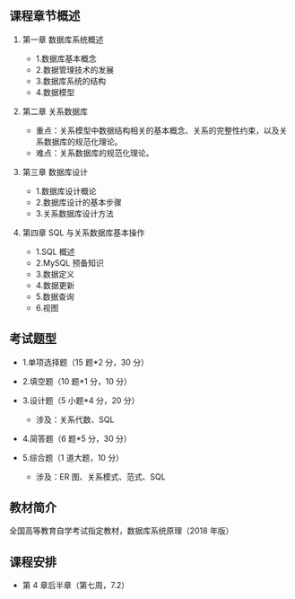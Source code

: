 ## 课程章节概述

1. 第一章 数据库系统概述

   - 1.数据库基本概念
   - 2.数据管理技术的发展
   - 3.数据库系统的结构
   - 4.数据模型

2. 第二章 关系数据库

   - 重点：关系模型中数据结构相关的基本概念、关系的完整性约束，以及关系数据库的规范化理论。
   - 难点：关系数据库的规范化理论。

3. 第三章 数据库设计

   - 1.数据库设计概论
   - 2.数据库设计的基本步骤
   - 3.关系数据库设计方法

4. 第四章 SQL 与关系数据库基本操作
   - 1.SQL 概述
   - 2.MySQL 预备知识
   - 3.数据定义
   - 4.数据更新
   - 5.数据查询
   - 6.视图

## 考试题型

- 1.单项选择题（15 题\*2 分，30 分）
- 2.填空题（10 题\*1 分，10 分）
- 3.设计题（5 小题\*4 分，20 分）

  - 涉及：关系代数、SQL

- 4.简答题（6 题\*5 分，30 分）
- 5.综合题（1 道大题，10 分）
  - 涉及：ER 图、关系模式、范式、SQL

## 教材简介

全国高等教育自学考试指定教材，数据库系统原理（2018 年版）

## 课程安排

- 第 4 章后半章（第七周，7.2）
